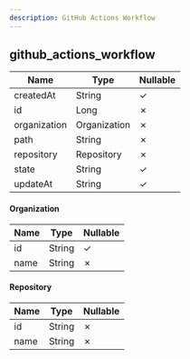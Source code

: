 ```yaml
---
description: GitHub Actions Workflow
---
```

github_actions_workflow
-----------------------

| **Name**     | **Type**     | **Nullable** |
| ------------ | ------------ | ------------ |
| createdAt    | String       | &check;      |
| id           | Long         | &cross;      |
| organization | Organization | &cross;      |
| path         | String       | &cross;      |
| repository   | Repository   | &cross;      |
| state        | String       | &check;      |
| updateAt     | String       | &check;      |

#### Organization
| **Name** | **Type** | **Nullable** |
| -------- | -------- | ------------ |
| id       | String   | &check;      |
| name     | String   | &cross;      |

#### Repository
| **Name** | **Type** | **Nullable** |
| -------- | -------- | ------------ |
| id       | String   | &cross;      |
| name     | String   | &cross;      |
